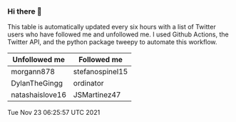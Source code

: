 ### Hi there 👋

This table is automatically updated every six hours with a list of Twitter users who have followed me and unfollowed me. I used Github Actions, the Twitter API, and the python package tweepy to automate this workflow.

| Unfollowed me |  Followed me |
| --- | --- |
|morgann878|stefanospinel15|
|DylanTheGingg|ordinator|
|natashaislove16|JSMartinez47|
Tue Nov 23 06:25:57 UTC 2021
